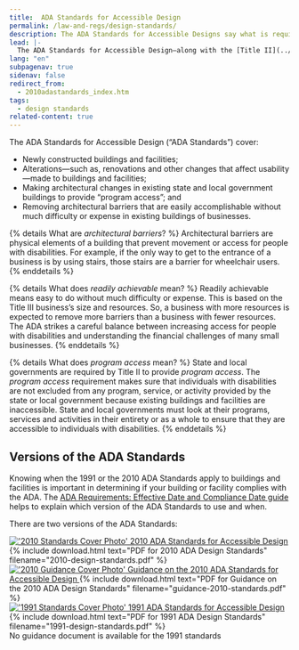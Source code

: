 ```yaml
---
title:  ADA Standards for Accessible Design
permalink: /law-and-regs/design-standards/
description: The ADA Standards for Accessible Designs say what is required for a building or facility to be physically accessible to people with disabilities.
lead: |-
  The ADA Standards for Accessible Design—along with the [Title II](../regulations/title-ii-2010-regulations/) and [Title III](../regulations/title-iii-regulations/) regulations—say what is required for a building or facility to be physically accessible to people with disabilities.
lang: "en"
subpagenav: true
sidenav: false
redirect_from:
  - 2010adastandards_index.htm
tags:
  - design standards
related-content: true
---
```


The ADA Standards for Accessible Design (“ADA Standards”) cover:
- Newly constructed buildings and facilities;
- Alterations—such as, renovations and other changes that affect usability—made to
buildings and facilities;
- Making architectural changes in existing state and local government buildings to provide “program access”; and
- Removing architectural barriers that are easily accomplishable without much difficulty
or expense in existing buildings of businesses.

{% details What are <em>architectural barriers</em>? %}
Architectural barriers are physical elements of a building that prevent movement or access for people with disabilities. For example, if the only way to get to the entrance of a business is by using stairs, those stairs are a barrier for wheelchair users.
{% enddetails %}

{% details What does <em>readily achievable</em> mean? %}
Readily achievable means easy to do without much difficulty or expense. This is based on the Title III business’s size and resources. So, a business with more resources is expected to remove more barriers than a business with fewer resources. The ADA strikes a careful balance between increasing access for people with disabilities and understanding the financial challenges of many small businesses.
{% enddetails %}

{% details What does <em>program access</em> mean? %}
State and local governments are required by Title II to provide *program access*. The *program access* requirement makes sure that individuals with disabilities are not excluded from any program, service, or activity provided by the state or local government because existing buildings and facilities are inaccessible. State and local governments must look at their programs, services and activities in their entirety or as a whole to ensure that they are accessible to individuals with disabilities.
{% enddetails %}

## Versions of the ADA Standards

Knowing when the 1991 or the 2010 ADA Standards apply to buildings and facilities is important in determining if your building or facility complies with the ADA. The [ADA Requirements: Effective Date and Compliance Date guide](https://archive.ada.gov/revised_effective_dates-2010.htm) helps to explain which version of the ADA Standards to use and when.

There are two versions of the ADA Standards:

<div class="standards-and-guidance">
<div class="document">
<a href="{{'/law-and-regs/design-standards/2010-stds' | relative_url}}">
<img src="{{ '/assets/images/2010-design-standards.jpg' | relative_url }}" alt="'2010 Standards Cover Photo'"/>
2010 ADA Standards for Accessible Design
</a>
{% include download.html text="PDF for 2010 ADA Design Standards" filename="2010-design-standards.pdf" %}
</div>

<div class="document">
<a href="{{'/law-and-regs/design-standards/standards-guidance' | relative_url}}">
<img src="{{ '/assets/images/guidance-2010-standards.jpg' | relative_url }}" alt="'2010 Guidance Cover Photo'"/>
Guidance on the 2010 ADA Standards for Accessible Design
</a>
{% include download.html text="PDF for Guidance on the 2010 ADA Design Standards" filename="guidance-2010-standards.pdf" %}
</div>
</div>

<div class="standards-and-guidance">
<div class="document">
<a href="{{'/law-and-regs/design-standards/1991-design-standards' | relative_url}}">
<img src="{{ '/assets/images/1991-design-standards.jpg' | relative_url }}" alt="'1991 Standards Cover Photo'"/>
1991 ADA Standards for Accessible Design
</a>
{% include download.html text="PDF for 1991 ADA Design Standards" filename="1991-design-standards.pdf" %}
</div>
<div class="document">
<span class="usa-sr-only">No guidance document is available for the 1991 standards</span>
</div>
</div>
